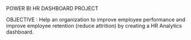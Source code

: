 POWER BI HR DASHBOARD PROJECT

OBJECTIVE : Help an organization to improve employee performance and improve employee retention (reduce attrition) by creating a HR Analytics dashboard.
